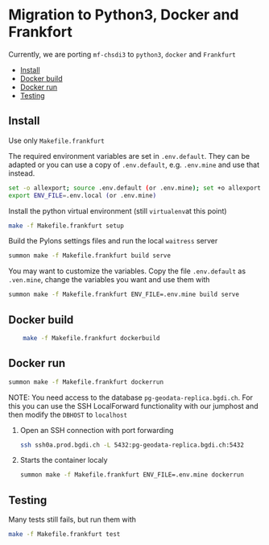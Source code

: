 Migration to Python3, Docker and Frankfort
==========================================

Currently, we are porting `mf-chsdi3` to `python3`, `docker` and `Frankfurt`

- [Install](#install)
- [Docker build](#docker-build)
- [Docker run](#docker-run)
- [Testing](#testing)

Install
-------

Use only `Makefile.frankfurt`

The required environment variables are set in `.env.default`. They can be
adapted or you can use a copy of `.env.default`, e.g. `.env.mine` and use that
instead.

```bash
set -o allexport; source .env.default (or .env.mine); set +o allexport  
export ENV_FILE=.env.local (or .env.mine)
```

Install the python virtual environment (still `virtualenv`at this point)

```bash
make -f Makefile.frankfurt setup
```

Build the Pylons settings files and run the local `waitress` server

```bash
summon make -f Makefile.frankfurt build serve
```

You may want to customize the variables. Copy the file `.env.default` as `.ven.mine`,
change the variables you want and use them with

```bash
summon make -f Makefile.frankfurt ENV_FILE=.env.mine build serve
```

Docker build
------------

```bash
    make -f Makefile.frankfurt dockerbuild
```

Docker run
----------

```bash
summon make -f Makefile.frankfurt dockerrun
```

NOTE: You need access to the database `pg-geodata-replica.bgdi.ch`. For this you can use the SSH
LocalForward functionality with our jumphost and then modify the `DBHOST` to `localhost`

1. Open an SSH connection with port forwarding

    ```bash
    ssh ssh0a.prod.bgdi.ch -L 5432:pg-geodata-replica.bgdi.ch:5432
    ```

2. Starts the container localy

    ```bash
    summon make -f Makefile.frankfurt ENV_FILE=.env.mine dockerrun
    ```

Testing
-------

Many tests still fails, but run them with

```bash
make -f Makefile.frankfurt test
```

